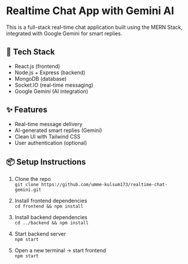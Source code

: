 # Realtime Chat App with Gemini AI

This is a full-stack real-time chat application built using the MERN Stack, integrated with Google Gemini for smart replies.

## 🚀 Tech Stack
- React.js (frontend)
- Node.js + Express (backend)
- MongoDB (database)
- Socket.IO (real-time messaging)
- Google Gemini (AI integration)

## ✨ Features
- Real-time message delivery
- AI-generated smart replies (Gemini)
- Clean UI with Tailwind CSS
- User authentication (optional)

## 📦 Setup Instructions
1. Clone the repo  
   `git clone https://github.com/umme-kulsum173/realtime-chat-gemini.git`

2. Install frontend dependencies  
   `cd frontend && npm install`

3. Install backend dependencies  
   `cd ../backend && npm install`

4. Start backend server  
   `npm start`

5. Open a new terminal → start frontend  
   `npm start`

